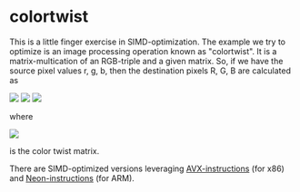 # colortwist

This is a little finger exercise in SIMD-optimization. The example we try to optimize is an image processing operation known as "colortwist". It is a matrix-multication of an RGB-triple and a given matrix.
So, if we have the source pixel values r, g, b, then the destination pixels R, G, B are calculated as 

<img src="https://render.githubusercontent.com/render/math?math=R = t_11 \cdot r  %2B t_12 \cdot g  %2B t_13 \cdot b  %2B t_14">
<img src="https://render.githubusercontent.com/render/math?math=G = t_21  \cdot r %2B t_22 \cdot g  %2B t_23 \cdot b  %2B t_24">
<img src="https://render.githubusercontent.com/render/math?math=B = t_31  \cdot r %2B t_32 \cdot g  %2B t_33 \cdot b  %2B t_34">

where 

<img src="https://render.githubusercontent.com/render/math?math=T=\begin{pmatrix}t_11 %26 t_12 %26 t_13 %26 t_14\\t_21 %26 t_22 %26 t_23 %26 t_24\\t_31 %26 t_32 %26 t_33 %26 t_34 \end{pmatrix} ">

is the color twist matrix.

There are SIMD-optimized versions leveraging [AVX-instructions](https://en.wikipedia.org/wiki/Advanced_Vector_Extensions) (for x86) and [Neon-instructions](https://en.wikipedia.org/wiki/ARM_architecture#Advanced_SIMD_(NEON)) (for ARM).